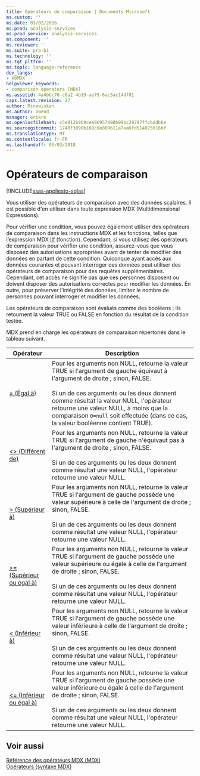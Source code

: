 ```yaml
---
title: Opérateurs de comparaison | Documents Microsoft
ms.custom: ''
ms.date: 03/02/2016
ms.prod: analysis-services
ms.prod_service: analysis-services
ms.component: ''
ms.reviewer: ''
ms.suite: pro-bi
ms.technology: ''
ms.tgt_pltfrm: ''
ms.topic: language-reference
dev_langs:
- kbMDX
helpviewer_keywords:
- comparison operators [MDX]
ms.assetid: 4a4bbc76-c6a2-4b19-ae75-6ac3ac14df01
caps.latest.revision: 27
author: Minewiskan
ms.author: owend
manager: erikre
ms.openlocfilehash: c5e012b9b9cea96957488b99bc29797ffcbddbbe
ms.sourcegitcommit: 1740f3090b168c0e809611a7aa6fd514075616bf
ms.translationtype: MT
ms.contentlocale: fr-FR
ms.lasthandoff: 05/03/2018
---
```

# <a name="comparison-operators"></a>Opérateurs de comparaison
[!INCLUDE[ssas-appliesto-sqlas](../includes/ssas-appliesto-sqlas.md)]

  Vous utiliser des opérateurs de comparaison avec des données scalaires. Il est possible d'en utiliser dans toute expression MDX (Multidimensional Expressions).  
  
 Pour vérifier une condition, vous pouvez également utiliser des opérateurs de comparaison dans les instructions MDX et les fonctions, telles que l’expression MDX [IIf](../mdx/iif-mdx.md) (fonction). Cependant, si vous utilisez des opérateurs de comparaison pour vérifier une condition, assurez-vous que vous disposez des autorisations appropriées avant de tenter de modifier des données en partant de cette condition. Quiconque ayant accès aux données courantes et pouvant interroger ces données peut utiliser des opérateurs de comparaison pour des requêtes supplémentaires. Cependant, cet accès ne signifie pas que ces personnes disposent ou doivent disposer des autorisations correctes pour modifier les données. En outre, pour préserver l'intégrité des données, limitez le nombre de personnes pouvant interroger et modifier les données.  
  
 Les opérateurs de comparaison sont évalués comme des booléens ; ils retournent la valeur TRUE ou FALSE en fonction du résultat de la condition testée.  
  
 MDX prend en charge les opérateurs de comparaison répertoriés dans le tableau suivant.  
  
|Opérateur| Description|  
|--------------|-----------------|  
|[= (Égal à)](../mdx/equal-to-mdx.md)|Pour les arguments non NULL, retourne la valeur TRUE si l'argument de gauche équivaut à l'argument de droite ; sinon, FALSE.<br /><br /> Si un de ces arguments ou les deux donnent comme résultat la valeur NULL, l'opérateur retourne une valeur NULL, à moins que la comparaison `0=null` soit effectuée (dans ce cas, la valeur booléenne contient TRUE).|  
|[<> (Différent de)](../mdx/not-equal-to-mdx.md)|Pour les arguments non NULL, retourne la valeur TRUE si l'argument de gauche n'équivaut pas à l'argument de droite ; sinon, FALSE.<br /><br /> Si un de ces arguments ou les deux donnent comme résultat une valeur NULL, l'opérateur retourne une valeur NULL.|  
|[> (Supérieur à)](../mdx/greater-than-mdx.md)|Pour les arguments non NULL, retourne la valeur TRUE si l'argument de gauche possède une valeur supérieure à celle de l'argument de droite ; sinon, FALSE.<br /><br /> Si un de ces arguments ou les deux donnent comme résultat une valeur NULL, l'opérateur retourne une valeur NULL.|  
|[>= (Supérieur ou égal à)](../mdx/greater-than-or-equal-to-mdx.md)|Pour les arguments non NULL, retourne la valeur TRUE si l'argument de gauche possède une valeur supérieure ou égale à celle de l'argument de droite ; sinon, FALSE.<br /><br /> Si un de ces arguments ou les deux donnent comme résultat une valeur NULL, l'opérateur retourne une valeur NULL.|  
|[< (Inférieur à)](../mdx/less-than-mdx.md)|Pour les arguments non NULL, retourne la valeur TRUE si l'argument de gauche possède une valeur inférieure à celle de l'argument de droite ; sinon, FALSE.<br /><br /> Si un de ces arguments ou les deux donnent comme résultat une valeur NULL, l'opérateur retourne une valeur NULL.|  
|[<= (Inférieur ou égal à)](../mdx/less-than-or-equal-to-mdx.md)|Pour les arguments non NULL, retourne la valeur TRUE si l'argument de gauche possède une valeur inférieure ou égale à celle de l'argument de droite ; sinon, FALSE.<br /><br /> Si un de ces arguments ou les deux donnent comme résultat une valeur NULL, l'opérateur retourne une valeur NULL.|  
  
## <a name="see-also"></a>Voir aussi  
 [Référence des opérateurs MDX &#40;MDX&#41;](../mdx/mdx-operator-reference-mdx.md)   
 [Opérateurs &#40;syntaxe MDX&#41;](../mdx/operators-mdx-syntax.md)  
  
  
